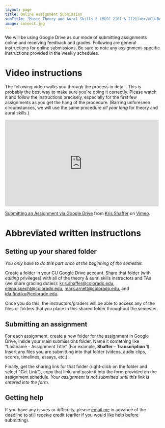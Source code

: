 ```yaml
---
layout: page
title: Online Assignment Submission
subTitle: "Music Theory and Aural Skills 3 (MUSC 2101 & 2121)<br/>CU–Boulder, Fall 2015<br/>Kris Shaffer, Ph.D. – coordinator"
image: connect.jpg
---
```


We will be using Google Drive as our mode of submitting assignments online and receiving feedback and grades. Following are general instructions for online submissions. Be sure to note any assignment-specific instructions provided in the weekly schedules.

# Video instructions

The following video walks you through the process in detail. This is probably the best way to make sure you're doing it correctly. Please watch it and follow the instructions precisely, especially for the first few assignments as you get the hang of the procedure. (Barring unforeseen circumstances, we will use the same procedure *all year long* for theory and aural skills.)

<iframe src="https://player.vimeo.com/video/138322605" width="500" height="281" frameborder="0" webkitallowfullscreen mozallowfullscreen allowfullscreen></iframe> <p><a href="https://vimeo.com/138322605">Submitting an Assignment via Google Drive</a> from <a href="https://vimeo.com/user11692346">Kris Shaffer</a> on <a href="https://vimeo.com">Vimeo</a>.</p>

# Abbreviated written instructions

## Setting up your shared folder

*You only have to do this part once at the beginning of the semester.*

Create a folder in your CU Google Drive account. Share that folder (with *editing* privileges) with all of the theory & aural skills instructors and TAs (we share grading duties): kris.shaffer@colorado.edu, elena.specht@colorado.edu, mark.arnett@colorado.edu, and ida.findiku@colorado.edu.

Once you do this, the instructors/graders will be able to access any of the files or folders that you place in this shared folder throughout the semester.

## Submitting an assignment

For each assignment, create a new folder for the assignment in Google Drive, inside your main submissions folder. Name it something like "Lastname - Assignment Title" (For example, **Shaffer – Transcription 1**). Insert any files you are submitting into that folder (videos, audio clips, scores, timelines, essays, etc.).

Finally, get the sharing link for that folder (right-click on the folder and select "Get Link"), copy that link, and paste it into the form provided on the assignment schedule. *Your assignment is not submitted until this link is entered into the form.*

## Getting help

If you have any issues or difficulty, please [email me](mailto:kris.shaffer@colorado.edu) in advance of the deadline to still receive credit (earlier if you would like help before submitting).


